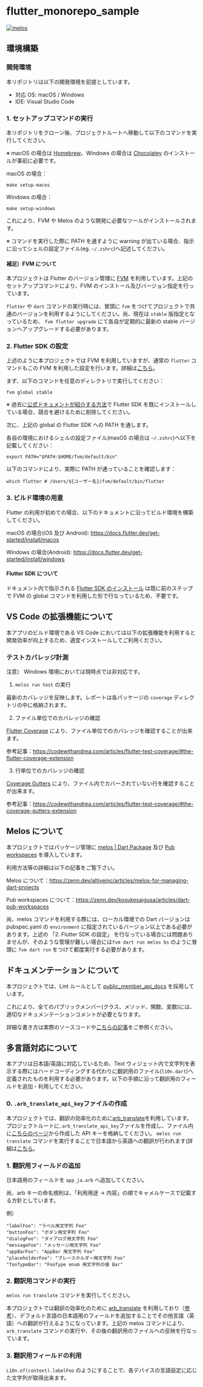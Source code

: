 # flutter_monorepo_sample
[![melos](https://img.shields.io/badge/maintained%20with-melos-f700ff.svg?style=flat-square)](https://github.com/invertase/melos)

## 環境構築

### 開発環境

本リポジトリは以下の開発環境を前提としています。

- 対応 OS: macOS / Windows
- IDE: Visual Studio Code


### 1. セットアップコマンドの実行

本リポジトリをクローン後、プロジェクトルートへ移動して以下のコマンドを実行してください。

※ macOS の場合は [Homebrew](https://www.kikagaku.co.jp/kikagaku-blog/homebrew-install-howto/)、Windows の場合は [Chocolatey](https://qiita.com/Soysoy11110000/items/925391c57d01a3e3ffd8) のインストールが事前に必要です。

macOS の場合：
```shell
make setup-macos
```

Windows の場合：
```shell
make setup-windows
```
これにより、FVM や Melos のような開発に必要なツールがインストールされます。

※ コマンドを実行した際に PATH を通すように warning が出ている場合、指示に沿ってシェルの設定ファイル(eg. `~/.zshrc`)へ記述してください。

#### 補足）FVM について
本プロジェクトは Flutter のバージョン管理に [FVM](https://fvm.app/) を利用しています。上記のセットアップコマンドにより、FVM のインストール及びバージョン指定を行っています。

`flutter` や `dart` コマンドの実行時には、冒頭に `fvm` をつけてプロジェクトで共通のバージョンを利用するようにしてください。尚、現在は `stable` 版指定となっているため、 `fvm flutter upgrade` にて各自が定期的に最新の stable バージョンへアップグレードする必要があります。

### 2. Flutter SDK の設定

上述のように本プロジェクトでは FVM を利用していますが、通常の `flutter` コマンドもこの FVM を利用した設定を行います。詳細は[こちら](https://zenn.dev/altiveinc/articles/flutter-version-management#global-を使えばどこでも-flutter-コマンドが使用できる)。

まず、以下のコマンドを任意のディレクトリで実行してください：

```shell
fvm global stable
```

※ 過去に[公式ドキュメントが紹介する方法](https://docs.flutter.dev/get-started/install/macos/mobile-ios#download-the-flutter-sdk)で Flutter SDK を既にインストールしている場合、競合を避けるために削除してください。

次に、上記の global の Flutter SDK への PATH を通します。

各自の環境におけるシェルの設定ファイル(masOS の場合は `~/.zshrc`)へ以下を記載してください：

```.zshrc
export PATH="$PATH:$HOME/fvm/default/bin"
```

以下のコマンドにより、実際に PATH が通っていることを確認します：
```shell
which flutter # /Users/${ユーザー名}/fvm/default/bin/flutter
```

### 3. ビルド環境の用意

Flutter の利用が初めての場合、以下のドキュメントに沿ってビルド環境を構築してください。

macOS の場合(iOS 及び Android):
https://docs.flutter.dev/get-started/install/macos

Windows の場合(Android):
https://docs.flutter.dev/get-started/install/windows

#### Flutter SDK について

ドキュメント内で指示される [Flutter SDK のインストール](https://docs.flutter.dev/get-started/install/macos/mobile-ios#install-the-flutter-sdk) は既に前のステップで FVM の global コマンドを利用した形で行なっているため、不要です。

## VS Code の拡張機能について

本アプリのビルド環境である VS Code においては以下の拡張機能を利用すると開発効率が向上するため、適宜インストールしてご利用ください。

### テストカバレッジ計測

注意） Windows 環境においては現時点では非対応です。

1.  `melos run test` の実行

最新のカバレッジを反映します。レポートは各パッケージの `coverage` ディレクトリの中に格納されます。

2. ファイル単位でのカバレッジの確認

[Flutter Coverage](https://marketplace.visualstudio.com/items?itemName=Flutterando.flutter-coverage) により、ファイル単位でのカバレッジを確認することが出来ます。

参考記事：https://codewithandrea.com/articles/flutter-test-coverage/#the-flutter-coverage-extension

3. 行単位でのカバレッジの確認

[Coverage Gutters](https://marketplace.visualstudio.com/items?itemName=ryanluker.vscode-coverage-gutters) により、ファイル内でカバーされていない行を確認することが出来ます。


参考記事：https://codewithandrea.com/articles/flutter-test-coverage/#the-coverage-gutters-extension

## Melos について
本プロジェクトではパッケージ管理に [melos | Dart Package](https://pub.dev/packages/melos) 及び [Pub workspaces](https://dart.dev/tools/pub/workspaces) を導入しています。

利用方法等の詳細は以下の記事をご覧下さい。

Melos について：https://zenn.dev/altiveinc/articles/melos-for-managing-dart-projects

Pub workspaces について：https://zenn.dev/kosukesaigusa/articles/dart-pub-workspaces

尚、melos コマンドを利用する際には、ローカル環境での Dart バージョンは pubspec.yaml の `environment` に指定されているバージョン以上である必要があります。上述の 「2. Flutter SDK の設定」 を行なっている場合には問題ありませんが、そのような管理が難しい場合には`fvm dart run melos bs` のように冒頭に `fvm dart run` をつけて都度実行する必要があります。

## ドキュメンテーション について

本プロジェクトでは、Lint ルールとして [public_member_api_docs](https://dart.dev/tools/linter-rules/public_member_api_docs) を採用しています。

これにより、全てのパブリックメンバー(クラス、メソッド、関数、変数)には、適切なドキュメンテーションコメントが必要となります。

詳細な書き方は実際のソースコードや[こちらの記事](https://zenn.dev/team_soda/articles/dart-documentation)をご参照ください。

## 多言語対応について

本アプリは日本語/英語に対応しているため、Text ウィジェット内で文字列を表示する際にはハードコーディングする代わりに翻訳用のファイル(`l10n.dart`)へ定義されたものを利用する必要があります。以下の手順に沿って翻訳用のフィールドを追加・利用してください。

### 0.  `.arb_translate_api_key`ファイルの作成
本プロジェクトでは、翻訳の効率化のために[arb_translate](https://pub.dev/packages/arb_translate)を利用しています。  
プロジェクトルートに`.arb_translate_api_key`ファイルを作成し、ファイル内に[こちらのページ](https://aistudio.google.com/app/apikey)から作成した API キーを格納してください。
`melos run translate` コマンドを実行することで日本語から英語への翻訳が行われます(詳細は[こちら](https://zenn.dev/masa_tokyo/articles/arb_translate)。

### 1. 翻訳用フィールドの追加

日本語用のフィールドを `app_ja.arb` へ追加してください。

尚、arb キーの命名規則は、「利用用途 → 内容」の順でキャメルケースで記載する方針としています。

例）
```arb
"labelFoo": "ラベル用文字列 Foo"
"buttonFoo": "ボタン用文字列 Foo"
"dialogFoo": "ダイアログ用文字列 Foo"
"messageFoo": "メッセージ用文字列 Foo"
"appBarFoo": "AppBar 用文字列 Foo"
"placeholderFoo": "プレースホルダー用文字列 Foo"
"fooTypeBar": "FooType enum 用文字列の値 Bar"
```

### 2. 翻訳用コマンドの実行

`melos run translate` コマンドを実行してください。

本プロジェクトでは翻訳の効率化のために [arb_translate](https://pub.dev/packages/arb_translate) を利用しており（[参考](https://zenn.dev/masa_tokyo/articles/arb_translate)）、デフォルト言語の日本語用のフィールドを追加することでその他言語（英語）への翻訳が行えるようになっています。上記の melos コマンドにより、`arb_translate` コマンドの実行や、その後の翻訳用のファイルへの反映を行なっています。


### 3. 翻訳用フィールドの利用

`L10n.of(context).labelFoo` のようにすることで、各デバイスの言語設定に応じた文字列が取得出来ます。

